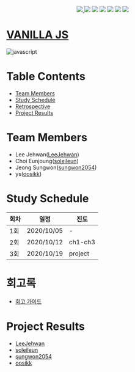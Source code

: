 <p align="center"> 
    <a href="https://circleci.com/gh/Alpha-ka-JS/Vanilla-JS/tree/master">
        <img src="https://circleci.com/gh/Alpha-ka-JS/Vanilla-JS/tree/master.svg?style=svg">
    <a href="https://github.com/Alpha-ka-JS/Vanilla-JS/graphs/contributors" alt="Contributors">
        <img src="https://img.shields.io/github/contributors/Alpha-ka-js/Vanilla-JS?&color=brightgreen" /></a>
    <a href="#" alt="Languages">
        <img src="https://img.shields.io/github/languages/count/Alpha-ka-JS/Vanilla-JS?&color=brightgreen" /></a>
    <a href="#" alt="TopLanguages">
        <img src="https://img.shields.io/github/languages/top/Alpha-ka-JS/Vanilla-JS?&color=brightgreen" /></a>
    <a href="#">
        <img src="https://img.shields.io/github/repo-size/Alpha-ka-JS/Vanilla-JS" /></a>
    <a href="https://github.com/Alpha-ka-JS/Vanilla-JS/pulse">
        <img src="https://img.shields.io/github/commit-activity/m/Alpha-ka-JS/Vanilla-JS"></a>
    <a href="#">
        <img src="https://img.shields.io/github/last-commit/Alpha-ka-JS/Vanilla-JS"></a>
</p>

# [VANILLA JS](https://alpha-ka-js.github.io/Vanilla-JS/)
![javascript](https://upload.wikimedia.org/wikipedia/commons/thumb/9/99/Unofficial_JavaScript_logo_2.svg/280px-Unofficial_JavaScript_logo_2.svg.png)

# Table Contents
* [Team Members](#team-members)
* [Study Schedule](#study-schedule)
* [Retrospective](#retrospective)
* [Project Results](#project-result) 

# <a name="team-members"></a>Team Members
* Lee Jehwan([LeeJehwan](https://github.com/LeeJehwan))
* Choi Eunjoung([soleileun](https://github.com/soleileun))
* Jeong Sungwon([sungwon2054](https://github.com/sungwon2054))
* ys([oosikk](https://github.com/oosikk))

# <a name="study-schedule"></a>Study Schedule

회차 | 일정 | 진도
------|------|-----
1회|2020/10/05|-
2회|2020/10/12|ch1-ch3
3회|2020/10/19|project

# <a name="retrospective"></a>회고록
* [회고 가이드](https://alpha-ka-js.github.io/Vanilla-JS/Retrospective/)

# <a name="project-result"></a>Project Results
* [LeeJehwan](https://alpha-ka-js.github.io/Vanilla-JS/LeeJehwan/chrome/clone-project)
* [soleileun](https://alpha-ka-js.github.io/Vanilla-JS/ChoiEunjoung/chrome/clone-project)
* [sungwon2054](https://alpha-ka-js.github.io/Vanilla-JS/JeongSungWon/chrome/clone-project)
* [oosikk](https://alpha-ka-js.github.io/Vanilla-JS/ys/chrome/clone-project)
